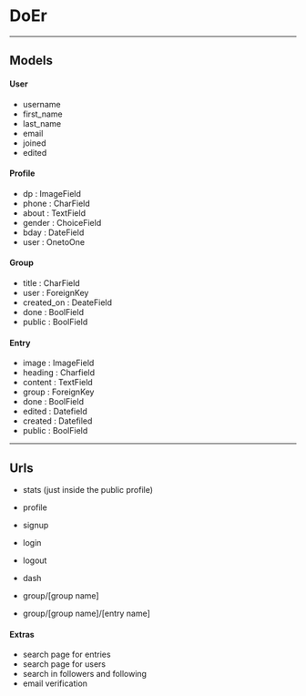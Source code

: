 # DoEr

---

## Models

#### User
- username
- first_name
- last_name
- email
- joined
- edited

#### Profile
- dp : ImageField
- phone : CharField
- about : TextField
- gender : ChoiceField
- bday : DateField
- user : OnetoOne

#### Group
- title : CharField
- user : ForeignKey
- created_on : DeateField
- done : BoolField
- public : BoolField

#### Entry
- image : ImageField
- heading : Charfield
- content : TextField
- group : ForeignKey
- done : BoolField
- edited  : Datefield
- created : Datefiled
- public : BoolField

---

## Urls
- stats (just inside the public profile)
- profile
- signup
- login
- logout

- dash
- group/[group name]
- group/[group name]/[entry name]

#### Extras
- search page for entries
- search page for users
- search in followers and following
- email verification